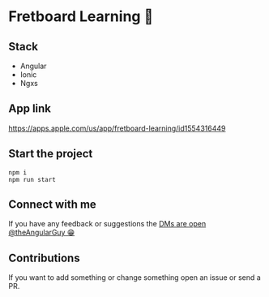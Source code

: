 
# Fretboard Learning 🎸


## Stack

- Angular
- Ionic
- Ngxs

## App link

https://apps.apple.com/us/app/fretboard-learning/id1554316449

## Start the project

    npm i
    npm run start

## Connect with me

If you have any feedback or suggestions the [DMs are open @theAngularGuy 😁](https://twitter.com/TheAngularGuy)

## Contributions

If you want to add something or change something open an issue or send a PR.
